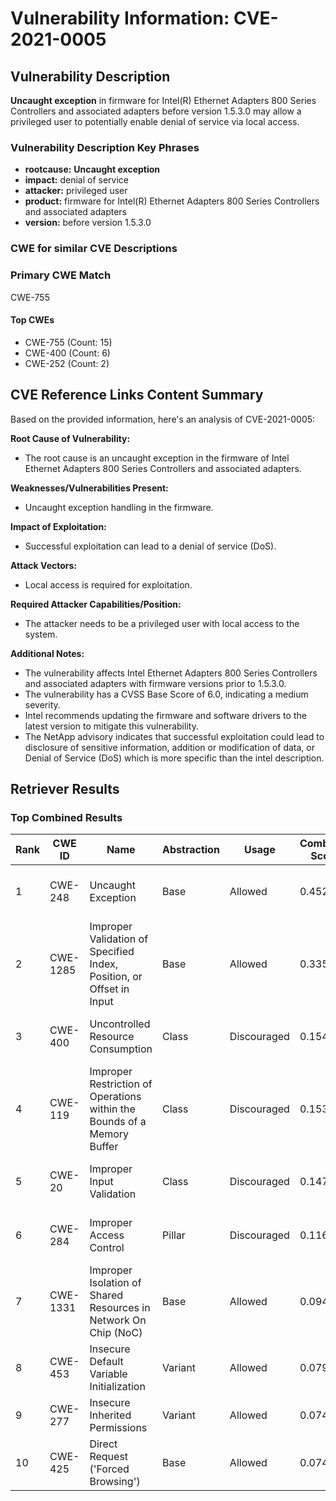 # Vulnerability Information: CVE-2021-0005

## Vulnerability Description
**Uncaught exception** in firmware for Intel(R) Ethernet Adapters 800 Series Controllers and associated adapters before version 1.5.3.0 may allow a privileged user to potentially enable denial of service via local access.

### Vulnerability Description Key Phrases
- **rootcause:** **Uncaught exception**
- **impact:** denial of service
- **attacker:** privileged user
- **product:** firmware for Intel(R) Ethernet Adapters 800 Series Controllers and associated adapters
- **version:** before version 1.5.3.0

### CWE for similar CVE Descriptions
### Primary CWE Match
CWE-755

#### Top CWEs
- CWE-755 (Count: 15)
- CWE-400 (Count: 6)
- CWE-252 (Count: 2)

## CVE Reference Links Content Summary
Based on the provided information, here's an analysis of CVE-2021-0005:

**Root Cause of Vulnerability:**
- The root cause is an uncaught exception in the firmware of Intel Ethernet Adapters 800 Series Controllers and associated adapters.

**Weaknesses/Vulnerabilities Present:**
- Uncaught exception handling in the firmware.

**Impact of Exploitation:**
- Successful exploitation can lead to a denial of service (DoS).

**Attack Vectors:**
- Local access is required for exploitation.

**Required Attacker Capabilities/Position:**
- The attacker needs to be a privileged user with local access to the system.

**Additional Notes:**
- The vulnerability affects Intel Ethernet Adapters 800 Series Controllers and associated adapters with firmware versions prior to 1.5.3.0.
- The vulnerability has a CVSS Base Score of 6.0, indicating a medium severity.
- Intel recommends updating the firmware and software drivers to the latest version to mitigate this vulnerability.
- The NetApp advisory indicates that successful exploitation could lead to disclosure of sensitive information, addition or modification of data, or Denial of Service (DoS) which is more specific than the intel description.

## Retriever Results

### Top Combined Results

| Rank | CWE ID | Name | Abstraction | Usage | Combined Score | Retrievers | Individual Scores |
|------|--------|------|-------------|-------|---------------|------------|-------------------|
| 1 | CWE-248 | Uncaught Exception | Base | Allowed | 0.4529 | dense, sparse | dense: 0.525, sparse: 0.332 |
| 2 | CWE-1285 | Improper Validation of Specified Index, Position, or Offset in Input | Base | Allowed | 0.3355 | dense, sparse | dense: 0.510, sparse: 0.140 |
| 3 | CWE-400 | Uncontrolled Resource Consumption | Class | Discouraged | 0.1548 | dense, sparse | dense: 0.513, sparse: 0.156 |
| 4 | CWE-119 | Improper Restriction of Operations within the Bounds of a Memory Buffer | Class | Discouraged | 0.1536 | dense, sparse | dense: 0.485, sparse: 0.176 |
| 5 | CWE-20 | Improper Input Validation | Class | Discouraged | 0.1473 | dense, sparse | dense: 0.493, sparse: 0.144 |
| 6 | CWE-284 | Improper Access Control | Pillar | Discouraged | 0.1164 | dense, sparse | dense: 0.511, sparse: 0.159 |
| 7 | CWE-1331 | Improper Isolation of Shared Resources in Network On Chip (NoC) | Base | Allowed | 0.0940 | sparse | sparse: 0.164 |
| 8 | CWE-453 | Insecure Default Variable Initialization | Variant | Allowed | 0.0790 | sparse | sparse: 0.150 |
| 9 | CWE-277 | Insecure Inherited Permissions | Variant | Allowed | 0.0749 | sparse | sparse: 0.142 |
| 10 | CWE-425 | Direct Request ('Forced Browsing') | Base | Allowed | 0.0741 | sparse | sparse: 0.130 |

